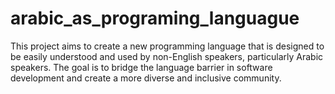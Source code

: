 # arabic_as_programing_languague
This project aims to create a new programming language that is designed to be easily understood and used by non-English speakers, particularly Arabic speakers. The goal is to bridge the language barrier in software development and create a more diverse and inclusive community.
